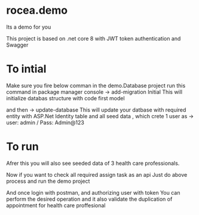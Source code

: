 # rocea.demo
Its a demo for you

This project is based on .net core 8 with JWT token authentication and Swagger

# To intial 
Make sure you fire below comman in the demo.Database project
run this command in package manager console
  -> add-migration Initial
  This will initialize databas structure with code first model

  and then 
  -> update-database
  This will update your datbase with required entity with ASP.Net Identity table and all seed data , which crete 1 user as 
  -> user: admin / Pass: Admin@123

# To run
Afrer this 
you will also see seeded data of 3 health care professionals.

Now if you want to check all required assign task as an api
Just do above process and run the demo project

And once login with postman, and authorizing user with token
You can perform the desired operation
and it also validate the duplication of appointment for health care proffesional

